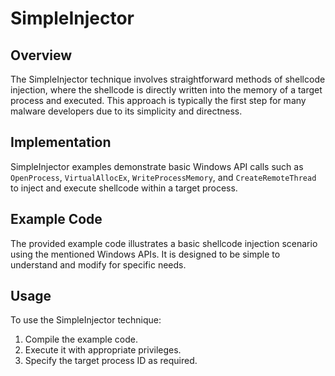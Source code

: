 # SimpleInjector

## Overview

The SimpleInjector technique involves straightforward methods of shellcode injection, where the shellcode is directly written into the memory of a target process and executed. This approach is typically the first step for many malware developers due to its simplicity and directness.

## Implementation

SimpleInjector examples demonstrate basic Windows API calls such as `OpenProcess`, `VirtualAllocEx`, `WriteProcessMemory`, and `CreateRemoteThread` to inject and execute shellcode within a target process.

## Example Code

The provided example code illustrates a basic shellcode injection scenario using the mentioned Windows APIs. It is designed to be simple to understand and modify for specific needs.

## Usage

To use the SimpleInjector technique:

1. Compile the example code.
2. Execute it with appropriate privileges.
3. Specify the target process ID as required.

